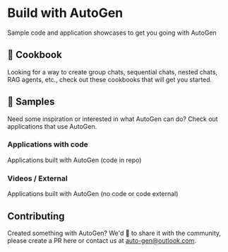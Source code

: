 # Build with AutoGen
Sample code and application showcases to get you going with AutoGen

## :notebook_with_decorative_cover: Cookbook
Looking for a way to create group chats, sequential chats, nested chats, RAG agents, etc., check out these cookbooks that will get you started.

## :stars: Samples
Need some inspiration or interested in what AutoGen can do? Check out applications that use AutoGen.

### Applications with code
Applications built with AutoGen (code in repo)

### Videos / External
Applications built with AutoGen (no code or code external)

## Contributing
Created something with AutoGen? We'd 💙 to share it with the community, please create a PR here or contact us at auto-gen@outlook.com.
